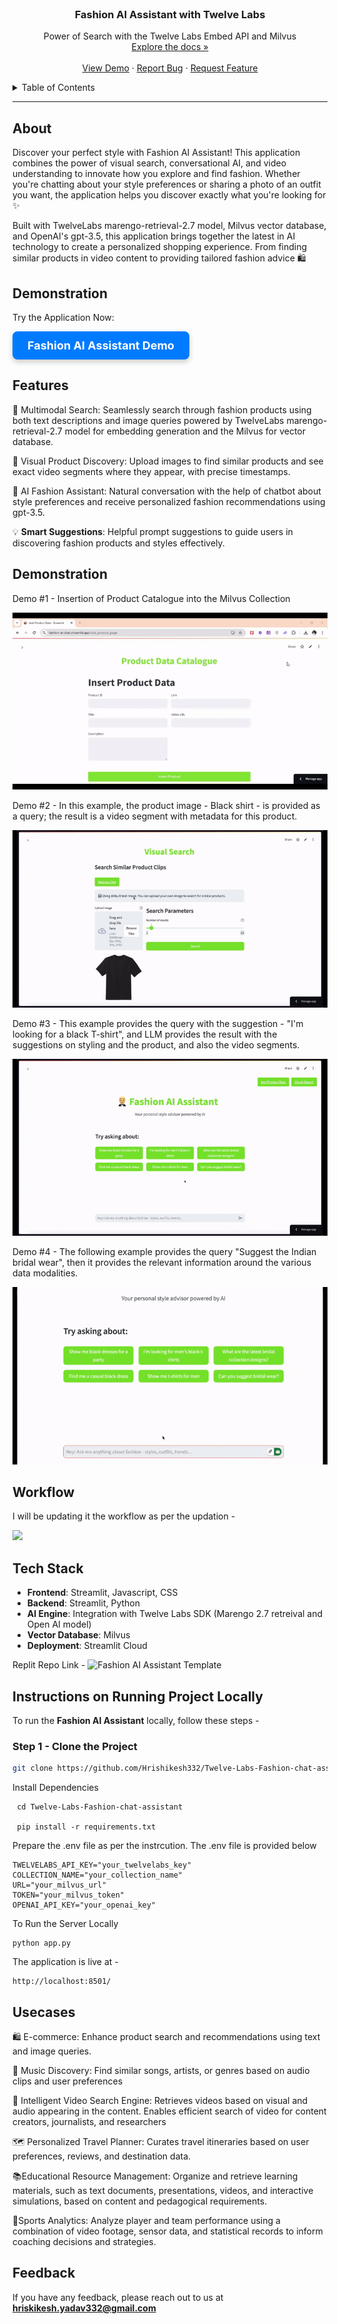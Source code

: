 <br />
<div align="center">
  <h3 align="center">Fashion AI Assistant with Twelve Labs</h3>
  <p align="center">
    Power of Search with the Twelve Labs Embed API and Milvus
    <br />
    <a href="https://github.com/Hrishikesh332/Twelve-Labs-Fashion-chat-assistant">Explore the docs »</a>
    <br />
    <br />
    <a href="https://fashion-chat-twelvelabs.streamlit.app/">View Demo</a> ·
    <a href="https://github.com/Hrishikesh332/Twelve-Labs-Fashion-chat-assistant/issues">Report Bug</a> ·
    <a href="https://github.com/Hrishikesh332/Twelve-Labs-Fashion-chat-assistant/issues">Request Feature</a>
  </p>
</div>

<details>
  <summary>Table of Contents</summary>
  <ol>
    <li><a href="#about">About</a></li>
    <li><a href="#features">Features</a></li>
    <li><a href="#demonstration">Demonstration</a></li>
    <li><a href="#workflow">Workflow</a></li>
    <li><a href="#tech-stack">Tech Stack</a></li>
    <li><a href="#instructions-on-running-project-locally">Instructions on Running Project Locally</a></li>
    <li><a href="#usecases">Usecase</a></li>
    <li><a href="#feedback">Feedback</a></li>
  </ol>
</details>

------

## About

Discover your perfect style with Fashion AI Assistant! This application combines the power of visual search, conversational AI, and video understanding to innovate how you explore and find fashion. Whether you're chatting about your style preferences or sharing a photo of an outfit you want, the application helps you discover exactly what you're looking for ✨

Built with TwelveLabs marengo-retrieval-2.7 model, Milvus vector database, and OpenAI's gpt-3.5, this application brings together the latest in AI technology to create a personalized shopping experience. From finding similar products in video content to providing tailored fashion advice 🛍️

## Demonstration

Try the Application Now:

<a href="https://fashion-ai-chat.streamlit.app" target="_blank" style="
    display: inline-block;
    padding: 12px 24px;
    font-size: 18px;
    font-weight: bold;
    color: #ffffff;
    background-color: #007bff;
    border: none;
    border-radius: 8px;
    text-align: center;
    text-decoration: none;
    box-shadow: 0 4px 8px rgba(0,0,0,0.2);
    transition: background-color 0.3s, box-shadow 0.3s;
">
    Fashion AI Assistant Demo
</a>



## Features

🤖 Multimodal Search: Seamlessly search through fashion products using both text descriptions and image queries powered by TwelveLabs marengo-retrieval-2.7 model for embedding generation and the Milvus for vector database.

🎯 Visual Product Discovery: Upload images to find similar products and see exact video segments where they appear, with precise timestamps.

💬 AI Fashion Assistant: Natural conversation with the help of chatbot about style preferences and receive personalized fashion recommendations using gpt-3.5.

💡 **Smart Suggestions**: Helpful prompt suggestions to guide users in discovering fashion products and styles effectively.


## Demonstration

Demo #1 - Insertion of Product Catalogue into the Milvus Collection

![](https://github.com/Hrishikesh332/Twelve-Labs-Fashion-chat-assistant/blob/main/src/demo_fashion_insertion.gif)


Demo #2 - In this example, the product image - Black shirt - is provided as a query; the result is a video segment with metadata for this product.

![](https://github.com/Hrishikesh332/Twelve-Labs-Fashion-chat-assistant/blob/main/src/demo_visual_search.gif)


Demo #3 - This example provides the query with the suggestion - "I'm looking for a black T-shirt", and LLM provides the result with the suggestions on styling and the product, and also the video segments.

![](https://github.com/Hrishikesh332/Twelve-Labs-Fashion-chat-assistant/blob/main/src/demo_rag_1.gif)

Demo #4 - The following example provides the query "Suggest the Indian bridal wear", then it provides the relevant information around the various data modalities.

![](https://github.com/Hrishikesh332/Twelve-Labs-Fashion-chat-assistant/blob/main/src/demo_rag_2.gif)

## Workflow

I will be updating it the workflow as per the updation -

![](https://github.com/Hrishikesh332/Twelve-Labs-Fashion-chat-assistant/blob/main/src/workflow-fashion-assistant-twelve-labs.png)

## Tech Stack

- **Frontend**: Streamlit, Javascript, CSS
- **Backend**: Streamlit, Python
- **AI Engine**: Integration with Twelve Labs SDK (Marengo 2.7 retreival and Open AI model)
- **Vector Database**: Milvus
- **Deployment**: Streamlit Cloud

Replit Repo Link - ![Fashion AI Assistant Template](https://replit.com/@twelvelabs/Twelve-Labs-Fashion-chat-assistant?v=1)

## Instructions on Running Project Locally

To run the **Fashion AI Assistant** locally, follow these steps -

### Step 1 - Clone the Project

```bash
git clone https://github.com/Hrishikesh332/Twelve-Labs-Fashion-chat-assistant.git
```

Install Dependencies

```
 cd Twelve-Labs-Fashion-chat-assistant
 
 pip install -r requirements.txt
```

Prepare the .env file as per the instrcution. The .env file is provided below

```
TWELVELABS_API_KEY="your_twelvelabs_key"
COLLECTION_NAME="your_collection_name"
URL="your_milvus_url"
TOKEN="your_milvus_token"
OPENAI_API_KEY="your_openai_key"
```

To Run the Server Locally

```
python app.py
```

The application is live at -

```
http://localhost:8501/
```

## Usecases


🛍️ E-commerce: Enhance product search and recommendations using text and image queries.

🎵 Music Discovery: Find similar songs, artists, or genres based on audio clips and user preferences

🎥 Intelligent Video Search Engine: Retrieves videos based on visual and audio appearing in the content. Enables efficient search of video for content creators, journalists, and researchers

🗺️ Personalized Travel Planner: Curates travel itineraries based on user preferences, reviews, and destination data.

📚Educational Resource Management: Organize and retrieve learning materials, such as text documents, presentations, videos, and interactive simulations, based on content and pedagogical requirements.

🏀Sports Analytics: Analyze player and team performance using a combination of video footage, sensor data, and statistical records to inform coaching decisions and strategies.


## Feedback

If you have any feedback, please reach out to us at **hriskikesh.yadav332@gmail.com**
